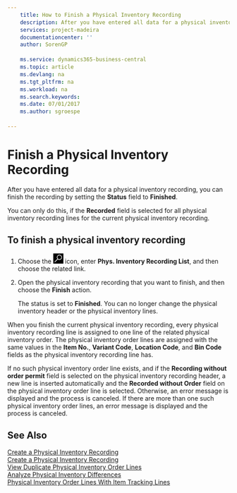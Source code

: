 ```yaml
---
    title: How to Finish a Physical Inventory Recording
    description: After you have entered all data for a physical inventory recording, you can finish the recording by setting the **Status** field to **Finished**.
    services: project-madeira
    documentationcenter: ''
    author: SorenGP

    ms.service: dynamics365-business-central
    ms.topic: article
    ms.devlang: na
    ms.tgt_pltfrm: na
    ms.workload: na
    ms.search.keywords:
    ms.date: 07/01/2017
    ms.author: sgroespe

---
```

# Finish a Physical Inventory Recording
After you have entered all data for a physical inventory recording, you can finish the recording by setting the **Status** field to **Finished**.  

You can only do this, if the **Recorded** field is selected for all physical inventory recording lines for the current physical inventory recording.  

## To finish a physical inventory recording  

1.  Choose the ![Search for Page or Report](../../media/ui-search/search_small.png "Search for Page or Report icon") icon, enter **Phys. Inventory Recording List**, and then choose the related link.  
2.  Open the physical inventory recording that you want to finish, and then choose the **Finish** action.  

    The status is set to **Finished**. You can no longer change the physical inventory header or the physical inventory lines.  

When you finish the current physical inventory recording, every physical inventory recording line is assigned to one line of the related physical inventory order. The physical inventory order lines are assigned with the same values in the **Item No.**, **Variant Code**, **Location Code**, and **Bin Code** fields as the physical inventory recording line has.  

If no such physical inventory order line exists, and if the **Recording without order permit** field is selected on the physical inventory recording header, a new line is inserted automatically and the **Recorded without Order** field on the physical inventory order line is selected. Otherwise, an error message is displayed and the process is canceled. If there are more than one such physical inventory order lines, an error message is displayed and the process is canceled.  

## See Also  
 [Create a Physical Inventory Recording](how-to-create-a-physical-inventory-recording.md)   
 [Create a Physical Inventory Recording](how-to-create-a-physical-inventory-recording.md)   
 [View Duplicate Physical Inventory Order Lines](how-to-view-duplicate-physical-inventory-order-lines.md)   
 [Analyze Physical Inventory Differences](how-to-analyze-physical-inventory-differences.md)   
 [Physical Inventory Order Lines With Item Tracking Lines](physical-inventory-order-lines-with-item-tracking-lines.md)
